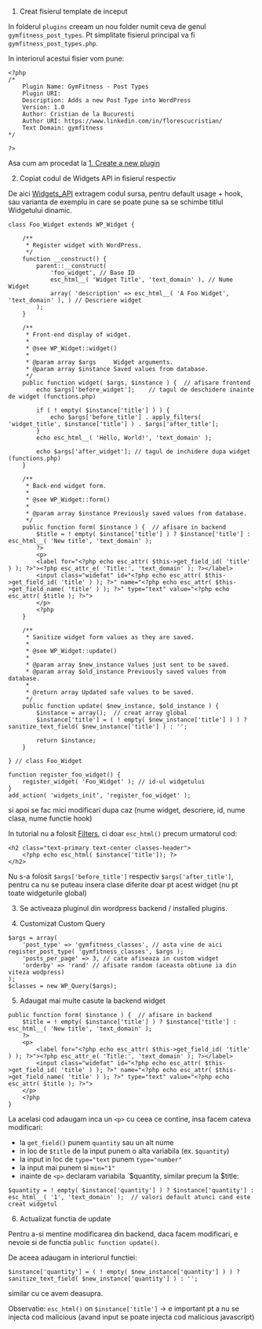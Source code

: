 
1. Creat fisierul template de inceput

In folderul `plugins` creeam un nou folder numit ceva de genul `gymfitness_post_types`.
Pt simplitate fisierul principal va fi `gymfitness_post_types.php`.

In interiorul acestui fisier vom pune:

```
<?php
/*
    Plugin Name: GymFitness - Post Types
    Plugin URI:
    Description: Adds a new Post Type into WordPress
    Version: 1.0
    Author: Cristian de la Bucuresti
    Author URI: https://www.linkedin.com/in/florescucristian/
    Text Domain: gymfitness
*/

?>
```

Asa cum am procedat la [1. Create a new plugin](1.%20Create%20a%20new%20plugin.md)

2. Copiat codul de Widgets API in fisierul respectiv

De aici [Widgets_API](https://codex.wordpress.org/Widgets_API) extragem codul sursa, pentru default usage + hook, sau varianta de exemplu in care se poate pune sa se schimbe titlul Widgetului dinamic.

```
class Foo_Widget extends WP_Widget {

	/**
	 * Register widget with WordPress.
	 */
	function __construct() {
		parent::__construct(
			'foo_widget', // Base ID
			esc_html__( 'Widget Title', 'text_domain' ), // Nume Widget
			array( 'description' => esc_html__( 'A Foo Widget', 'text_domain' ), ) // Descriere widget
		);
	}

	/**
	 * Front-end display of widget.
	 *
	 * @see WP_Widget::widget()
	 *
	 * @param array $args     Widget arguments.
	 * @param array $instance Saved values from database.
	 */
	public function widget( $args, $instance ) {  // afisare frontend
		echo $args['before_widget'];    // tagul de deschidere inainte de widget (functions.php)

		if ( ! empty( $instance['title'] ) ) {
			echo $args['before_title'] . apply_filters( 'widget_title', $instance['title'] ) . $args['after_title'];
		}
		echo esc_html__( 'Hello, World!', 'text_domain' );

		echo $args['after_widget']; // tagul de inchidere dupa widget (functions.php)
	}

	/**
	 * Back-end widget form.
	 *
	 * @see WP_Widget::form()
	 *
	 * @param array $instance Previously saved values from database.
	 */
	public function form( $instance ) {  // afisare in backend
		$title = ! empty( $instance['title'] ) ? $instance['title'] : esc_html__( 'New title', 'text_domain' );
		?>
		<p>
		<label for="<?php echo esc_attr( $this->get_field_id( 'title' ) ); ?>"><?php esc_attr_e( 'Title:', 'text_domain' ); ?></label> 
		<input class="widefat" id="<?php echo esc_attr( $this->get_field_id( 'title' ) ); ?>" name="<?php echo esc_attr( $this->get_field_name( 'title' ) ); ?>" type="text" value="<?php echo esc_attr( $title ); ?>">
		</p>
		<?php 
	}

	/**
	 * Sanitize widget form values as they are saved.
	 *
	 * @see WP_Widget::update()
	 *
	 * @param array $new_instance Values just sent to be saved.
	 * @param array $old_instance Previously saved values from database.
	 *
	 * @return array Updated safe values to be saved.
	 */
	public function update( $new_instance, $old_instance ) {
		$instance = array();  // creat array global
		$instance['title'] = ( ! empty( $new_instance['title'] ) ) ? sanitize_text_field( $new_instance['title'] ) : '';

		return $instance;
	}

} // class Foo_Widget

function register_foo_widget() {
    register_widget( 'Foo_Widget' ); // id-ul widgetului
}
add_action( 'widgets_init', 'register_foo_widget' );
```

si apoi se fac mici modificari dupa caz (nume widget, descriere, id, nume clasa, nume functie hook)

In tutorial nu a folosit [Filters](), ci doar `esc_html()` precum urmatorul cod:

```
<h2 class="text-primary text-center classes-header">
    <?php echo esc_html( $instance['title']); ?>
</h2>
```

Nu s-a folosit `$args['before_title']` respectiv `$args['after_title']`, pentru ca nu se puteau insera clase diferite doar pt acest widget (nu pt toate widgeturile global)

3. Se activeaza pluginul din wordpress backend / installed plugins.

4. Customizat Custom Query

```
$args = array(
    'post_type' => 'gymfitness_classes', // asta vine de aici register_post_type( 'gymfitness_classes', $args );
    'posts_per_page' => 3, // cate afiseaza in custom widget
    'orderby' => 'rand' // afisate random (aceasta obtiune ia din viteza wodpress)
);
$classes = new WP_Query($args);
```

5. Adaugat mai multe casute la backend widget

```
public function form( $instance ) {  // afisare in backend
    $title = ! empty( $instance['title'] ) ? $instance['title'] : esc_html__( 'New title', 'text_domain' );
    ?>
    <p>
        <label for="<?php echo esc_attr( $this->get_field_id( 'title' ) ); ?>"><?php esc_attr_e( 'Title:', 'text_domain' ); ?></label> 
        <input class="widefat" id="<?php echo esc_attr( $this->get_field_id( 'title' ) ); ?>" name="<?php echo esc_attr( $this->get_field_name( 'title' ) ); ?>" type="text" value="<?php echo esc_attr( $title ); ?>">
    </p>
    <?php 
}
```

La acelasi cod adaugam inca un `<p>` cu ceea ce contine, insa facem cateva modificari:
- la `get_field()` punem `quantity` sau un alt nume
- in loc de `$title` de la input punem o alta variabila (ex. `$quantity`)
- la input in loc de `type="text` punem `type="number"`
- la input mai punem si `min="1"`
- inainte de `<p>` declaram variabila `$quantity, similar precum la $title:

```
$quantity = ! empty( $instance['quantity'] ) ? $instance['quantity'] : esc_html__( '1', 'text_domain' );  // valori default atunci cand este creat widgetul
```

6. Actualizat functia de update

Pentru a-si mentine modificarea din backend, daca facem modificari, e nevoie si de functia `public function update()`.

De aceea adaugam in interiorul functiei:

```
$instance['quantity'] = ( ! empty( $new_instance['quantity'] ) ) ? sanitize_text_field( $new_instance['quantity'] ) : '';
```

similar cu ce avem deasupra.

Observatie:
`esc_html()` on `$instance['title']` -> e important pt a nu se injecta cod malicious (avand input se poate injecta cod malicious javascript)